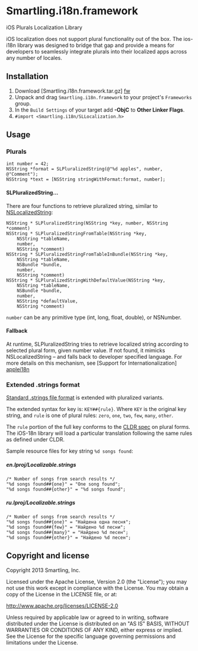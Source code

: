 # Smartling.i18n.framework
iOS Plurals Localization Library

iOS localization does not support plural functionality out of the box. The ios-i18n library was designed to bridge that gap and provide a means for developers to seamlessly integrate plurals into their localized apps across any number of locales.


## Installation
1. Download [Smartling.i18n.framework.tar.gz] [fw]
2. Unpack and drag `Smartling.i18n.framework` to your project's `Frameworks` group.
3. In the `Build Settings` of your target add **-ObjC** to **Other Linker Flags**.
4. `#import <Smartling.i18n/SLLocalization.h>`

## Usage

### Plurals

    int number = 42;
    NSString *format = SLPluralizedString(@"%d apples", number, @"Comment");
    NSString *text = [NSString stringWithFormat:format, number];

#### SLPluralizedString...
There are four functions to retrieve pluralized string, similar to [NSLocalizedString]:

    NSString * SLPluralizedString(NSString *key, number, NSString *comment)
    NSString * SLPluralizedStringFromTable(NSString *key,
        NSString *tableName,
        number,
        NSString *comment)
    NSString * SLPluralizedStringFromTableInBundle(NSString *key,
        NSString *tableName,
        NSBundle *bundle,
        number,
        NSString *comment)
    NSString * SLPluralizedStringWithDefaultValue(NSString *key,
        NSString *tableName,
        NSBundle *bundle,
        number,
        NSString *defaultValue,
        NSString *comment)

`number` can be any primitive type (int, long, float, double), or NSNumber.

#### Fallback

At runtime, SLPluralizedString tries to retrieve localized string according to selected plural form, given number value. If not found, it mimicks NSLocalizedString – and falls back to developer specified language.
For more details on this mechanism, see [Support for Internationalization] [applei18n]

### Extended .strings format

[Standard .strings file format][stringsff] is extended with pluralized variants. 

The extended syntax for key is: `KEY##{rule}`.
Where `KEY` is the original key string, and `rule` is one of plural rules: `zero`, `one`, `two`, `few`, `many`, `other`.

The `rule` portion of the full key conforms to the [CLDR spec][CLDR] on plural forms. The iOS-18n library will load a particular translation following the same rules as defined under CLDR.

Sample resource files for key string `%d songs found`:

##### en.lproj/Localizable.strings

    /* Number of songs from search results */
    "%d songs found##{one}" = "One song found";
    "%d songs found##{other}" = "%d songs found";

##### ru.lproj/Localizable.strings

    /* Number of songs from search results */
    "%d songs found##{one}" = "Найдена одна песня";
    "%d songs found##{few}" = "Найдено %d песни";
    "%d songs found##{many}" = "Найдено %d песен";
    "%d songs found##{other}" = "Найдено %d песен";

## Copyright and license

Copyright 2013 Smartling, Inc.

Licensed under the Apache License, Version 2.0 (the "License"); you may not use this work except in compliance with the License. You may obtain a copy of the License in the LICENSE file, or at:

http://www.apache.org/licenses/LICENSE-2.0

Unless required by applicable law or agreed to in writing, software distributed under the License is distributed on an "AS IS" BASIS, WITHOUT WARRANTIES OR CONDITIONS OF ANY KIND, either express or implied. See the License for the specific language governing permissions and limitations under the License.

  [fw]: ../../raw/master/Frameworks/Smartling.i18n.framework.tar.gz
  [NSLocalizedString]: https://developer.apple.com/library/ios/#documentation/cocoa/reference/foundation/miscellaneous/foundation_functions/reference/reference.html
  [applei18n]: https://developer.apple.com/library/mac/#documentation/MacOSX/Conceptual/BPInternational/Articles/InternatSupport.html
  [stringsff]: https://developer.apple.com/library/ios/#documentation/Cocoa/Conceptual/LoadingResources/Strings/Strings.html
  [CLDR]: http://unicode.org/repos/cldr-tmp/trunk/diff/supplemental/language_plural_rules.html
  
